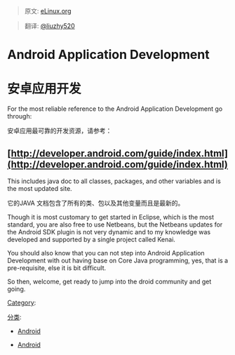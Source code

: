 > 原文: [eLinux.org](http://eLinux.org/Android_Application_Development "http://eLinux.org/Android_Application_Development")

> 翻译: [@liuzhy520](https://github.com/liuzhy520/ "https://github.com/liuzhy520/")

# Android Application Development

# 安卓应用开发


For the most reliable reference to the Android Application Development
go through:

安卓应用最可靠的开发资源，请参考：

## [http://developer.android.com/guide/index.html](http://developer.android.com/guide/index.html)

This includes java doc to all classes, packages, and other variables and
is the most updated site.

它的JAVA 文档包含了所有的类、包以及其他变量而且是最新的。

Though it is most customary to get started in Eclipse, which is the most
standard, you are also free to use Netbeans, but the Netbeans updates
for the Android SDK plugin is not very dynamic and to my knowledge was
developed and supported by a single project called Kenai.



You should also know that you can not step into Android Application
Development with out having base on Core Java programming, yes, that is
a pre-requisite, else it is bit difficult.

So then, welcome, get ready to jump into the droid community and get
going.


[Category](http://eLinux.org/Special:Categories "Special:Categories"):

[分类](http://eLinux.org/Special:Categories "Special:Categories"):

-   [Android](http://eLinux.org/Category:Android "Category:Android")

-   [Android](http://eLinux.org/Category:Android "Category:Android")
